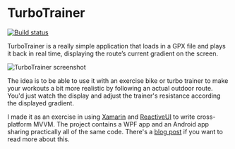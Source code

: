 TurboTrainer
============

[![Build status](https://ci.appveyor.com/api/projects/status/v5e087xb0gs3gwu8?svg=true)](https://ci.appveyor.com/project/ianreah/turbotrainer)

TurboTrainer is a really simple application that loads in a GPX file and plays it back in real time, displaying the route’s current gradient on the screen.

![TurboTrainer screenshot](http://ianreah.com/img/post-2013-11-19-turbotrainer-wpf.png)

The idea is to be able to use it with an exercise bike or turbo trainer to make your workouts a bit more realistic by following an actual outdoor route. You'd just watch the display and adjust the trainer's resistance according the displayed gradient.

I made it as an exercise in using [Xamarin](http://xamarin.com/) and [ReactiveUI](http://www.reactiveui.net/) to write cross-platform MVVM. The project contains a WPF app and an Android app sharing practically all of the same code. There's a [blog post](http://ianreah.com/2013/11/24/cross-platform-mvvm-with-reactiveui-and-xamarin.html) if you want to read more about this.
